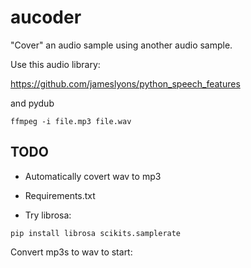 aucoder
=======

"Cover" an audio sample using another audio sample.

Use this audio library:

https://github.com/jameslyons/python_speech_features

and pydub

```
ffmpeg -i file.mp3 file.wav
```

TODO
----

* Automatically covert wav to mp3

* Requirements.txt

* Try librosa:

```
pip install librosa scikits.samplerate
```

Convert mp3s to wav to start:
